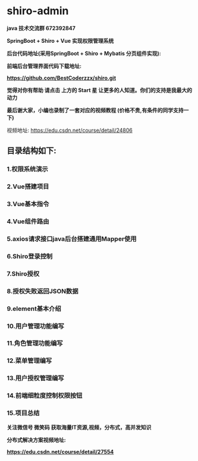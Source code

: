 # shiro-admin

**java 技术交流群 672392847**

**SpringBoot + Shiro + Vue 实现权限管理系统**

**后台代码地址(采用SpringBoot + Shiro + Mybatis 分页组件实现):**

**前端后台管理界面代码下载地址:**

**https://github.com/BestCoderzzx/shiro.git**

**觉得对你有帮助 请点击 上方的 Start 星 让更多的人知道。你们的支持是我最大的动力**

**最后谢大家，小编也录制了一套对应的视频教程 (价格不贵,有条件的同学支持一下)**

视频地址: https://edu.csdn.net/course/detail/24806

## 目录结构如下:  
### 1.权限系统演示  
### 2.Vue搭建项目 
### 3.Vue基本指令  
### 4.Vue组件路由  
### 5.axios请求接口java后台搭建通用Mapper使用  
### 6.Shiro登录控制  
### 7.Shiro授权  
### 8.授权失败返回JSON数据  
### 9.element基本介绍  
### 10.用户管理功能编写  
### 11.角色管理功能编写  
### 12.菜单管理编写  
### 13.用户授权管理编写  
### 14.前端细粒度控制权限按钮  
### 15.项目总结  

**关注微信号 微笑码 获取海量IT资源,视频，分布式，高并发知识**

**分布式解决方案视频地址:**

**https://edu.csdn.net/course/detail/27554**
